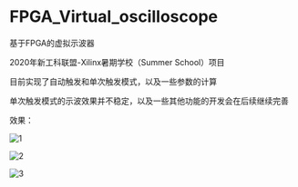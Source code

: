 # FPGA_Virtual_oscilloscope
基于FPGA的虚拟示波器

2020年新工科联盟-Xilinx暑期学校（Summer School）项目

目前实现了自动触发和单次触发模式，以及一些参数的计算

单次触发模式的示波效果并不稳定，以及一些其他功能的开发会在后续继续完善



效果：


![1](C:\Users\11724\Desktop\1.jpg)

![2](C:\Users\11724\Desktop\2.jpg)

![3](C:\Users\11724\Desktop\3.jpg)

